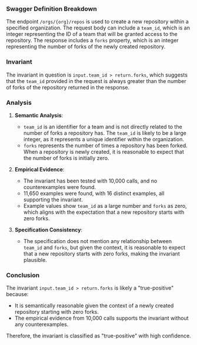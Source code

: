 ### Swagger Definition Breakdown

The endpoint `/orgs/{org}/repos` is used to create a new repository within a specified organization. The request body can include a `team_id`, which is an integer representing the ID of a team that will be granted access to the repository. The response includes a `forks` property, which is an integer representing the number of forks of the newly created repository.

### Invariant

The invariant in question is `input.team_id > return.forks`, which suggests that the `team_id` provided in the request is always greater than the number of forks of the repository returned in the response.

### Analysis

1. **Semantic Analysis**:
   - `team_id` is an identifier for a team and is not directly related to the number of forks a repository has. The `team_id` is likely to be a large integer, as it represents a unique identifier within the organization.
   - `forks` represents the number of times a repository has been forked. When a repository is newly created, it is reasonable to expect that the number of forks is initially zero.

2. **Empirical Evidence**:
   - The invariant has been tested with 10,000 calls, and no counterexamples were found.
   - 11,650 examples were found, with 16 distinct examples, all supporting the invariant.
   - Example values show `team_id` as a large number and `forks` as zero, which aligns with the expectation that a new repository starts with zero forks.

3. **Specification Consistency**:
   - The specification does not mention any relationship between `team_id` and `forks`, but given the context, it is reasonable to expect that a new repository starts with zero forks, making the invariant plausible.

### Conclusion

The invariant `input.team_id > return.forks` is likely a "true-positive" because:
- It is semantically reasonable given the context of a newly created repository starting with zero forks.
- The empirical evidence from 10,000 calls supports the invariant without any counterexamples.

Therefore, the invariant is classified as "true-positive" with high confidence.
